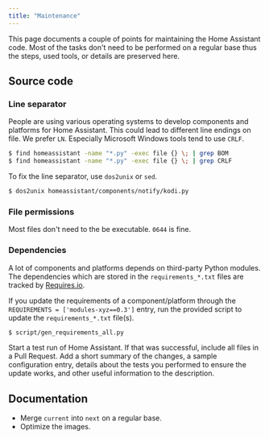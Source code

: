 ```yaml
---
title: "Maintenance"
---
```


This page documents a couple of points for maintaining the Home Assistant code. Most of the tasks don't need to be performed on a regular base thus the steps, used tools, or details are preserved here.

## Source code

### Line separator

People are using various operating systems to develop components and platforms for Home Assistant. This could lead to different line endings on file. We prefer `LN`. Especially Microsoft Windows tools tend to use `CRLF`.

```bash
$ find homeassistant -name "*.py" -exec file {} \; | grep BOM
$ find homeassistant -name "*.py" -exec file {} \; | grep CRLF
```

To fix the line separator, use `dos2unix` or `sed`.

```bash
$ dos2unix homeassistant/components/notify/kodi.py
```

### File permissions

Most files don't need to the be executable. `0644` is fine.

### Dependencies

A lot of components and platforms depends on third-party Python modules. The dependencies which are stored in the `requirements_*.txt` files are tracked by [Requires.io](https://requires.io/github/home-assistant/home-assistant/requirements/?branch=dev).

If you update the requirements of a component/platform through the `REQUIREMENTS = ['modules-xyz==0.3']` entry, run the provided script to update the `requirements_*.txt` file(s).

```bash
$ script/gen_requirements_all.py
```

Start a test run of Home Assistant. If that was successful, include all files in a Pull Request. Add a short summary of the changes, a sample configuration entry, details about the tests you performed to ensure the update works, and other useful information to the description.


## Documentation

- Merge `current` into `next` on a regular base.
- Optimize the images.

